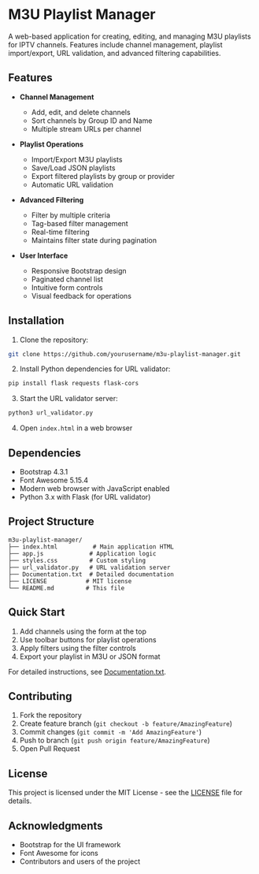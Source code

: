 # M3U Playlist Manager

A web-based application for creating, editing, and managing M3U playlists for IPTV channels. Features include channel management, playlist import/export, URL validation, and advanced filtering capabilities.

## Features

- **Channel Management**
  - Add, edit, and delete channels
  - Sort channels by Group ID and Name
  - Multiple stream URLs per channel

- **Playlist Operations**
  - Import/Export M3U playlists
  - Save/Load JSON playlists
  - Export filtered playlists by group or provider
  - Automatic URL validation

- **Advanced Filtering**
  - Filter by multiple criteria
  - Tag-based filter management
  - Real-time filtering
  - Maintains filter state during pagination

- **User Interface**
  - Responsive Bootstrap design
  - Paginated channel list
  - Intuitive form controls
  - Visual feedback for operations

## Installation

1. Clone the repository:
```bash
git clone https://github.com/yourusername/m3u-playlist-manager.git
```

2. Install Python dependencies for URL validator:
```bash
pip install flask requests flask-cors
```

3. Start the URL validator server:
```bash
python3 url_validator.py
```

4. Open `index.html` in a web browser

## Dependencies

- Bootstrap 4.3.1
- Font Awesome 5.15.4
- Modern web browser with JavaScript enabled
- Python 3.x with Flask (for URL validator)

## Project Structure

```
m3u-playlist-manager/
├── index.html          # Main application HTML
├── app.js             # Application logic
├── styles.css         # Custom styling
├── url_validator.py   # URL validation server
├── Documentation.txt  # Detailed documentation
├── LICENSE           # MIT license
└── README.md         # This file
```

## Quick Start

1. Add channels using the form at the top
2. Use toolbar buttons for playlist operations
3. Apply filters using the filter controls
4. Export your playlist in M3U or JSON format

For detailed instructions, see [Documentation.txt](Documentation.txt).

## Contributing

1. Fork the repository
2. Create feature branch (`git checkout -b feature/AmazingFeature`)
3. Commit changes (`git commit -m 'Add AmazingFeature'`)
4. Push to branch (`git push origin feature/AmazingFeature`)
5. Open Pull Request

## License

This project is licensed under the MIT License - see the [LICENSE](LICENSE) file for details.

## Acknowledgments

- Bootstrap for the UI framework
- Font Awesome for icons
- Contributors and users of the project
